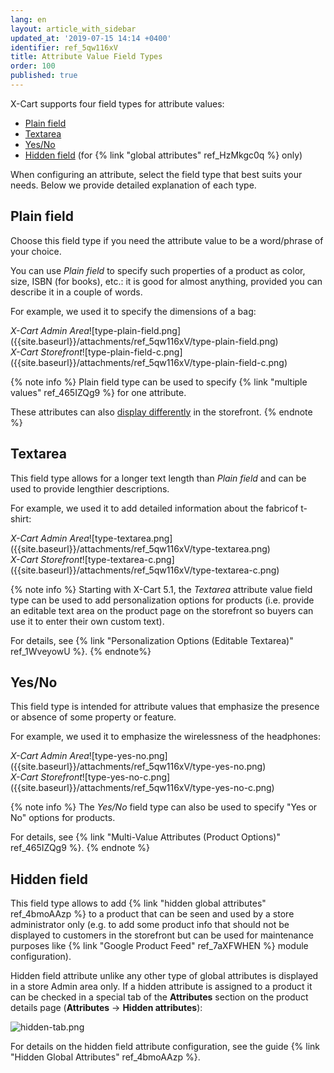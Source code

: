 ```yaml
---
lang: en
layout: article_with_sidebar
updated_at: '2019-07-15 14:14 +0400'
identifier: ref_5qw116xV
title: Attribute Value Field Types
order: 100
published: true
---
```

X-Cart supports four field types for attribute values:

*   [Plain field](#plain-field)
*   [Textarea](#textarea)
*   [Yes/No](#yesno)
*   [Hidden field](#hidden-field "Managing attribute values") (for {% link "global attributes" ref_HzMkgc0q %} only)

When configuring an attribute, select the field type that best suits your needs. Below we provide detailed explanation of each type.

## **Plain field**

Choose this field type if you need the attribute value to be a word/phrase of your choice. 

You can use _Plain field_ to specify such properties of a product as color, size, ISBN (for books), etc.: it is good for almost anything, provided you can describe it in a couple of words. 

For example, we used it to specify the dimensions of a bag:

<div class="ui stackable two column grid">
  <div class="column" markdown="span"><i>X-Cart Admin Area</i>![type-plain-field.png]({{site.baseurl}}/attachments/ref_5qw116xV/type-plain-field.png)</div>
  <div class="column" markdown="span"><i>X-Cart Storefront</i>![type-plain-field-c.png]({{site.baseurl}}/attachments/ref_5qw116xV/type-plain-field-c.png)</div>
</div>

{% note info %}
Plain field type can be used to specify {% link "multiple values" ref_465IZQg9 %} for one attribute. 

These attributes can also [display differently](https://kb.x-cart.com/product_classes_and_attributes/attributes/attribute_values/multivalue.html#configuring-multi-value-attributes-display-mode "Attribute Value Field Types") in the storefront. 
{% endnote %}

## **Textarea**

This field type allows for a longer text length than _Plain field_ and can be used to provide lengthier descriptions. 

For example, we used it to add detailed information about the fabricof t-shirt:

<div class="ui stackable two column grid">
  <div class="column" markdown="span"><i>X-Cart Admin Area</i>![type-textarea.png]({{site.baseurl}}/attachments/ref_5qw116xV/type-textarea.png)</div>
  <div class="column" markdown="span"><i>X-Cart Storefront</i>![type-textarea-c.png]({{site.baseurl}}/attachments/ref_5qw116xV/type-textarea-c.png)</div>
</div>

{% note info %}
Starting with X-Cart 5.1, the _Textarea_ attribute value field type can be used to add personalization options for products (i.e. provide an editable text area on the product page on the storefront so buyers can use it to enter their own custom text). 

For details, see {% link "Personalization Options (Editable Textarea)" ref_1WveyowU %}.
{% endnote%}

## **Yes/No**

This field type is intended for attribute values that emphasize the presence or absence of some property or feature. 

For example, we used it to emphasize the wirelessness of the headphones:

<div class="ui stackable two column grid">
  <div class="column" markdown="span"><i>X-Cart Admin Area</i>![type-yes-no.png]({{site.baseurl}}/attachments/ref_5qw116xV/type-yes-no.png)</div>
  <div class="column" markdown="span"><i>X-Cart Storefront</i>![type-yes-no-c.png]({{site.baseurl}}/attachments/ref_5qw116xV/type-yes-no-c.png)</div>
</div>

{% note info %}
The _Yes/No_ field type can also be used to specify "Yes or No" options for products. 

For details, see {% link "Multi-Value Attributes (Product Options)" ref_465IZQg9 %}.
{% endnote %}

## **Hidden field**

This field type allows to add {% link "hidden global attributes" ref_4bmoAAzp %} to a product that can be seen and used by a store administrator only (e.g. to add some product info that should not be displayed to customers in the storefront but can be used for maintenance purposes like {% link "Google Product Feed" ref_7aXFWHEN %} module configuration). 

Hidden field attribute unlike any other type of global attributes is displayed in a store Admin area only. If a hidden attribute is assigned to a product it can be checked in a special tab of the **Attributes** section on the product details page (**Attributes** -> **Hidden attributes**):

![hidden-tab.png]({{site.baseurl}}/attachments/ref_bTfJ9bTS/hidden-tab.png)

For details on the hidden field attribute configuration, see the guide {% link "Hidden Global Attributes" ref_4bmoAAzp %}.
